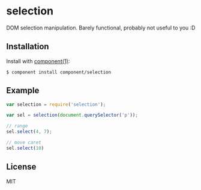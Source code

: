 
# selection

  DOM selection manipulation. Barely functional, probably not
  useful to you :D

## Installation

  Install with [component(1)](http://component.io):

    $ component install component/selection

## Example

```js
var selection = require('selection');

var sel = selection(document.querySelector('p'));

// range
sel.select(4, 7);

// move caret
sel.select(10)
```

## License

  MIT
